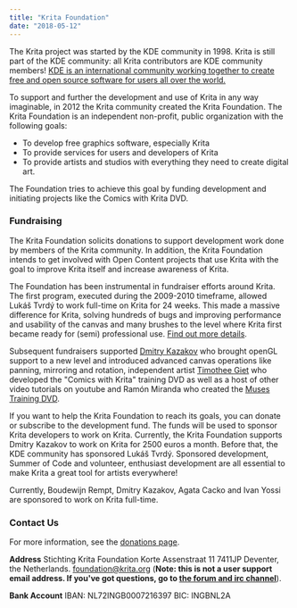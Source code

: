 ```yaml
---
title: "Krita Foundation"
date: "2018-05-12"
---
```


The Krita project was started by the KDE community in 1998. Krita is still part of the KDE community: all Krita contributors are KDE community members! [KDE is an international community working together to create free and open source software for users all over the world.](https://www.kde.org/community/whatiskde/)

To support and further the development and use of Krita in any way imaginable, in 2012 the Krita community created the Krita Foundation. The Krita Foundation is an independent non-profit, public organization with the following goals:

- To develop free graphics software, especially Krita
- To provide services for users and developers of Krita
- To provide artists and studios with everything they need to create digital art.

The Foundation tries to achieve this goal by funding development and initiating projects like the Comics with Krita DVD.

### Fundraising

The Krita Foundation solicits donations to support development work done by members of the Krita community. In addition, the Krita Foundation intends to get involved with Open Content projects that use Krita with the goal to improve Krita itself and increase awareness of Krita.

The Foundation has been instrumental in fundraiser efforts around Krita. The first program, executed during the 2009-2010 timeframe, allowed Lukáš Tvrdý to work full-time on Krita for 24 weeks. This made a massive difference for Krita, solving hundreds of bugs and improving performance and usability of the canvas and many brushes to the level where Krita first became ready for (semi) professional use. [Find out more details](http://community.kde.org/Krita/Lukas).

Subsequent fundraisers supported [Dmitry Kazakov](http://community.kde.org/Krita/Dmitry) who brought openGL support to a new level and introduced advanced canvas operations like panning, mirroring and rotation, independent artist [Timothee Giet](http://community.kde.org/Krita/Animtim) who developed the "Comics with Krita" training DVD as well as a host of other video tutorials on youtube and Ramón Miranda who created the [Muses Training DVD](http://krita.org/item/216-muses).

If you want to help the Krita Foundation to reach its goals, you can donate or subscribe to the development fund. The funds will be used to sponsor Krita developers to work on Krita. Currently, the Krita Foundation supports Dmitry Kazakov to work on Krita for 2500 euros a month. Before that, the KDE community has sponsored Lukáš Tvrdý. Sponsored development, Summer of Code and volunteer, enthusiast development are all essential to make Krita a great tool for artists everywhere!

Currently, Boudewijn Rempt, Dmitry Kazakov, Agata Cacko and Ivan Yossi are sponsored to work on Krita full-time.

### Contact Us

For more information, see the [donations page](https://krita.org/support-us/donations/).

**Address** Stichting Krita Foundation Korte Assenstraat 11 7411JP Deventer, the Netherlands. foundation@krita.org (**Note: this is not a user support email address. If you've got questions, go to [the forum and irc channel](https://krita.org/en/about/contact/)**).

**Bank Account** IBAN: NL72INGB0007216397 BIC: INGBNL2A

